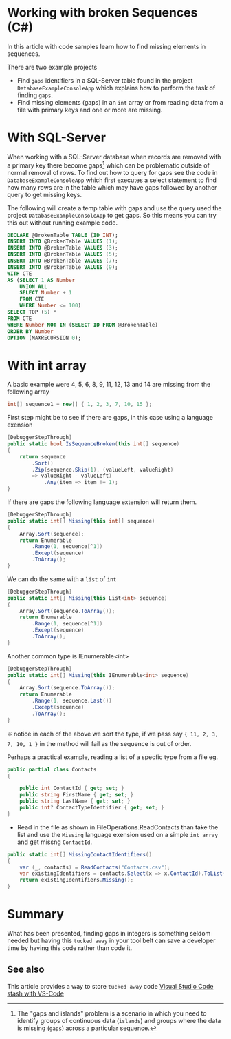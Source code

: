 # Working with broken Sequences (C#)

In this article with code samples learn how to find missing elements in sequences.

There are two example projects

- Find `gaps` identifiers in a SQL-Server table found in the project `DatabaseExampleConsoleApp` which explains how to perform the task of finding `gaps`.
- Find missing elements (gaps) in an `int` array or from reading data from a file with primary keys and one or more are missing.

# With SQL-Server

When working with a SQL-Server database when records are removed with a primary key there become gaps[^1] which can be problematic outside of normal removal of rows. To find out how to query for gaps see the code in `DatabaseExampleConsoleApp` which first executes a select statement to find how many rows are in the table which may have gaps followed by another query to get missing keys.

The following will create a temp table with gaps and use the query used the project `DatabaseExampleConsoleApp` to get gaps. So this means you can try this out without running example code.

```sql
DECLARE @BrokenTable TABLE (ID INT);
INSERT INTO @BrokenTable VALUES (1);
INSERT INTO @BrokenTable VALUES (3);
INSERT INTO @BrokenTable VALUES (5);
INSERT INTO @BrokenTable VALUES (7);
INSERT INTO @BrokenTable VALUES (9);
WITH CTE
AS (SELECT 1 AS Number
    UNION ALL
    SELECT Number + 1
    FROM CTE
    WHERE Number <= 100)
SELECT TOP (5) *
FROM CTE
WHERE Number NOT IN (SELECT ID FROM @BrokenTable)
ORDER BY Number
OPTION (MAXRECURSION 0);
```

# With int array

A basic example were 4, 5, 6, 8, 9, 11, 12, 13 and 14 are missing from the following array

```csharp
int[] sequence1 = new[] { 1, 2, 3, 7, 10, 15 };
```

First step might be to see if there are gaps, in this case using a language exension

```csharp
[DebuggerStepThrough]
public static bool IsSequenceBroken(this int[] sequence)
{
    return sequence
        .Sort()
        .Zip(sequence.Skip(1), (valueLeft, valueRight)
        => valueRight - valueLeft)
            .Any(item => item != 1);
}
```

If there are gaps the following language extension will return them.

```csharp
[DebuggerStepThrough]
public static int[] Missing(this int[] sequence)
{
    Array.Sort(sequence);
    return Enumerable
        .Range(1, sequence[^1])
        .Except(sequence)
        .ToArray();
}
```

We can do the same with a `list` of `int`

```csharp
[DebuggerStepThrough]
public static int[] Missing(this List<int> sequence)
{
    Array.Sort(sequence.ToArray());
    return Enumerable
        .Range(1, sequence[^1])
        .Except(sequence)
        .ToArray();
}
```

Another common type is IEnumerable&lt;int>

```csharp
[DebuggerStepThrough]
public static int[] Missing(this IEnumerable<int> sequence)
{
    Array.Sort(sequence.ToArray());
    return Enumerable
        .Range(1, sequence.Last())
        .Except(sequence)
        .ToArray();
}
```

:sparkle: notice in each of the above we sort the type, if we pass say `{ 11, 2, 3, 7, 10, 1 }` in the method will fail as the sequence is out of order.

Perhaps a practical example, reading a list of a specfic type from a file eg.

```csharp
public partial class Contacts
{

    public int ContactId { get; set; }
    public string FirstName { get; set; }
    public string LastName { get; set; }
    public int? ContactTypeIdentifier { get; set; }
}
```

- Read in the file as shown in FileOperations.ReadContacts than take the list and use the `Missing` language exension used on a simple `int array` and get missng `ContactId`.

```csharp
public static int[] MissingContactIdentifiers()
{
    var (_, contacts) = ReadContacts("Contacts.csv");
    var existingIdentifiers = contacts.Select(x => x.ContactId).ToList();
    return existingIdentifiers.Missing();
}
```

# Summary

What has been presented, finding gaps in integers is something seldom needed but having this `tucked away` in your tool belt can save a developer time by having this code rather than code it.

## See also

This article provides a way to store `tucked away` code 
[Visual Studio Code stash with VS-Code](https://social.technet.microsoft.com/wiki/contents/articles/54244.visual-studio-code-stash-with-vs-code.aspx)


[^1]: The "gaps and islands" problem is a scenario in which you need to identify groups of continuous data (`islands`) and groups where the data is missing (`gaps`) across a particular sequence.